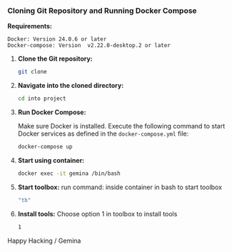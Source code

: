 ### Cloning Git Repository and Running Docker Compose

**Requirements:**

```
Docker: Version 24.0.6 or later  
Docker-compose: Version  v2.22.0-desktop.2 or later
```

1. **Clone the Git repository:**

    ```bash
    git clone 
    ```

2. **Navigate into the cloned directory:**

    ```bash
    cd into project
    ```

3. **Run Docker Compose:**

    Make sure Docker is installed. Execute the following command to start Docker services as defined in the `docker-compose.yml` file:

    ```bash
    docker-compose up
    ```


4. **Start using container:**
     ```bash
     docker exec -it gemina /bin/bash
     ```
5. **Start toolbox:**
 run command:  inside container in bash to start toolbox
     ```bash
     "tb"
     ```
5. **Install tools:**
 Choose option 1 in toolbox to install tools
     ```bash
     1
     ```


Happy Hacking 
/
Gemina
